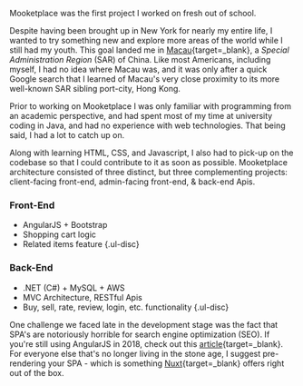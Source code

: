 Mooketplace was the first project I worked on fresh out of school.

Despite having been brought up in New York for nearly my entire life, I wanted to try something new and explore more areas of the world while I still had my youth. This goal landed me in [Macau](https://goo.gl/maps/R1v72bkEvYJ2){target=_blank}, a <i>Special Administration Region</i> (SAR) of China. Like most Americans, including myself, I had no idea where Macau was, and it was only after a quick Google search that I learned of Macau's very close proximity to its more well-known SAR sibling port-city, Hong Kong.

Prior to working on Mooketplace I was only familiar with programming from an academic perspective, and had spent most of my time at university coding in Java, and had no experience with web technologies. That being said, I had a lot to catch up on.

Along with learning HTML, CSS, and Javascript, I also had to pick-up on the codebase so that I could contribute to it  as soon as possible. Mooketplace architecture consisted of three distinct, but three complementing projects: client-facing front-end, admin-facing front-end, & back-end Apis.

### Front-End

- AngularJS + Bootstrap
- Shopping cart logic
- Related items feature
{.ul-disc}

### Back-End
- .NET (C#) + MySQL + AWS
- MVC Architecture, RESTful Apis
- Buy, sell, rate, review, login, etc. functionality 
{.ul-disc}

One challenge we faced late in the development stage was the fact that SPA's are notoriously horrible for search engine optimization (SEO). If you're still using AngularJS in 2018, check out this [article](https://moz.com/blog/optimizing-angularjs-single-page-applications-googlebot-crawlers){target=_blank}. For everyone else that's no longer living in the stone age, I suggest pre-rendering your SPA - which is something [Nuxt](https://nuxtjs.org/api/configuration-generate/){target=_blank} offers right out of the box.


    
